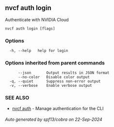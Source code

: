 ## nvcf auth login

Authenticate with NVIDIA Cloud

```
nvcf auth login [flags]
```

### Options

```
  -h, --help   help for login
```

### Options inherited from parent commands

```
      --json       Output results in JSON format
      --no-color   Disable color output
  -q, --quiet      Suppress non-error output
  -v, --verbose    Enable verbose output
```

### SEE ALSO

* [nvcf auth](nvcf_auth.md)	 - Manage authentication for the CLI

###### Auto generated by spf13/cobra on 22-Sep-2024
